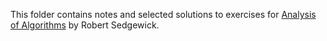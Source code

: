 This folder contains notes and selected solutions to exercises for [Analysis of
Algorithms](https://www.coursera.org/learn/analysis-of-algorithms) by Robert
Sedgewick.


